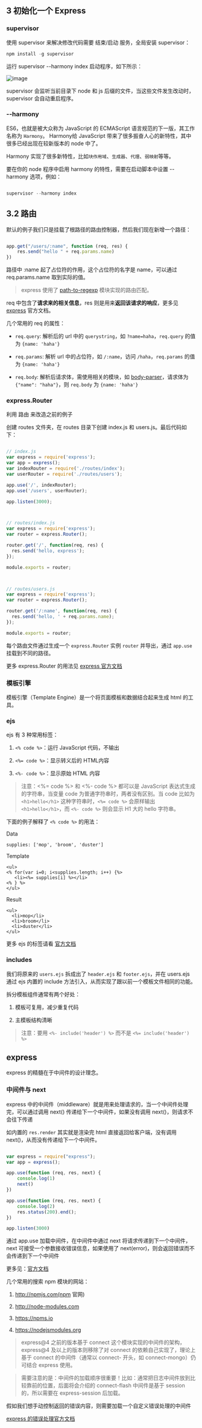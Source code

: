 ## 3 初始化一个 Express 

### supervisor

使用 supervisor 来解决修改代码需要 结束/启动 服务，全局安装 supervisor：

```js
npm install -g supervisor
```

运行 supervisor --harmony index 启动程序，如下所示：

![image](https://github.com/nswbmw/N-blog/blob/master/book/img/3.1.2.png)

supervisor 会监听当前目录下 node 和 js 后缀的文件，当这些文件发生改动时，supervisor 会自动重启程序。


### --harmony

ES6，也就是被大众称为 JavaScript 的 ECMAScript 语言规范的下一版，其工作名称为 ```Harmony```。 Harmony给 JavaScript 带来了很多振奋人心的新特性，其中很多已经出现在较新版本的 node 中了。

Harmony 实现了很多新特性，比如```块作用域```、```生成器```、```代理```、```弱映射```等等。

要在你的 node 程序中启用 harmony 的特性，需要在启动脚本中设置 --harmony 选项，例如：

```js

supervisor --harmony index

```


## 3.2 路由

默认的例子我们只是挂载了根路径的路由控制器，然后我们现在新增一个路径：

```js

app.get("/users/:name", function (req, res) {
    res.send("hello " + req.params.name)
})

```

路径中 :name 起了占位符的作用，这个占位符的名字是 name，可以通过 req.params.name 取到实际的值。

> express 使用了 [path-to-regexp](https://www.npmjs.com/package/path-to-regexp) 模块实现的路由匹配。

req 中包含了**请求来的相关信息**，res 则是用来**返回该请求的响应**，更多见 [express](http://expressjs.com/en/4x/api.html) 官方文档。

几个常用的 req 的属性：

* ```req.query```: 解析后的 url 中的 ```querystring```，如 ```?name=haha```，```req.query``` 的值为 ```{name: 'haha'}```

* ```req.params```: 解析 url 中的占位符，如 ```/:name```，访问 ```/haha```，```req.params``` 的值为 ```{name: 'haha'}```

* ```req.body```: 解析后请求体，需使用相关的模块，如 [body-parser](https://www.npmjs.com/package/body-parser)，请求体为 ```{"name": "haha"}```，则 ```req.body``` 为 ```{name: 'haha'}```




### express.Router

利用 路由 来改造之前的例子

创建 routes 文件夹，在 routes 目录下创建 index.js 和 users.js。最后代码如下：

```js

// index.js
var express = require('express');
var app = express();
var indexRouter = require('./routes/index');
var userRouter = require('./routes/users');

app.use('/', indexRouter);
app.use('/users', userRouter);

app.listen(3000);



// routes/index.js
var express = require('express');
var router = express.Router();

router.get('/', function(req, res) {
  res.send('hello, express');
});

module.exports = router;



// routes/users.js
var express = require('express');
var router = express.Router();

router.get('/:name', function(req, res) {
  res.send('hello, ' + req.params.name);
});

module.exports = router;


```

每个路由文件通过生成一个 ```express.Router``` 实例 ```router``` 并导出，通过 ```app.use``` 挂载到不同的路径。

更多 express.Router 的用法见 [express 官方文档](http://expressjs.com/en/4x/api.html#router)




### 模板引擎

模板引擎（Template Engine）是一个将页面模板和数据结合起来生成 html 的工具。

### ejs

ejs 有 3 种常用标签：

1. ```<% code %>```：运行 JavaScript 代码，不输出

2. ```<%= code %>```：显示转义后的 HTML内容

3. ```<%- code %>```：显示原始 HTML 内容

> 注意：<%= code %> 和 <%- code %> 都可以是 JavaScript 表达式生成的字符串，当变量 code 为普通字符串时，两者没有区别。当 code 比如为 ```<h1>hello</h1>``` 这种字符串时，```<%= code %>``` 会原样输出 ```<h1>hello</h1>```，而 ```<%- code %>``` 则会显示 H1 大的 hello 字符串。

下面的例子解释了 ```<% code %>``` 的用法：

Data

```
supplies: ['mop', 'broom', 'duster']
```

Template
```
<ul>
<% for(var i=0; i<supplies.length; i++) {%>
   <li><%= supplies[i] %></li>
<% } %>
</ul>
```

Result
```
<ul>
  <li>mop</li>
  <li>broom</li>
  <li>duster</li>
</ul>
```

更多 ejs 的标签请看 [官方文档](https://www.npmjs.com/package/ejs#tags)


### includes

我们将原来的 ```users.ejs``` 拆成出了 ```header.ejs``` 和 ```footer.ejs```，并在 users.ejs 通过 ejs 内置的 include 方法引入，从而实现了跟以前一个模板文件相同的功能。

拆分模板组件通常有两个好处：

1. 模板可复用，减少重复代码

2. 主模板结构清晰

> 注意：要用 ```<%- include('header') %>``` 而不是 ```<%= include('header') %>```



## express

express 的精髓在于中间件的设计理念。

### 中间件与 next

express 中的中间件（middleware）就是用来处理请求的，当一个中间件处理完，可以通过调用 next() 传递给下一个中间件，如果没有调用 next()，则请求不会往下传递

如内置的 ```res.render``` 其实就是渲染完 html 直接返回给客户端，没有调用 next()，从而没有传递给下一个中间件。

```js

var express = require("express");
var app = express();

app.use(function (req, res, next) {
    console.log(1)
    next()
})

app.use(function (req, res, next) {
    console.log(2)
    res.status(200).end();
})

app.listen(3000)

```

通过 app.use 加载中间件，在中间件中通过 next 将请求传递到下一个中间件，next 可接受一个参数接收错误信息，如果使用了 next(error)，则会返回错误而不会传递到下一个中间件

更多见：[官方文档](http://expressjs.com/en/4x/api.html#app.use)

几个常用的搜索 npm 模块的网站：

1. http://npmjs.com(npm 官网)

2. http://node-modules.com

3. https://npms.io

4. https://nodejsmodules.org

> express@4 之前的版本基于 connect 这个模块实现的中间件的架构，express@4 及以上的版本则移除了对 connect 的依赖自己实现了，理论上基于 connect 的中间件（通常以 connect- 开头，如 connect-mongo）仍可结合 express 使用。

> 需要注意的是：中间件的加载顺序很重要！比如：通常把日志中间件放到比较靠前的位置，后面将会介绍的 connect-flash 中间件是基于 session 的，所以需要在 express-session 后加载。

假如我们想手动控制返回的错误内容，则需要加载一个自定义错误处理的中间件

[express 的错误处理官方文档](http://expressjs.com/en/guide/error-handling.html)